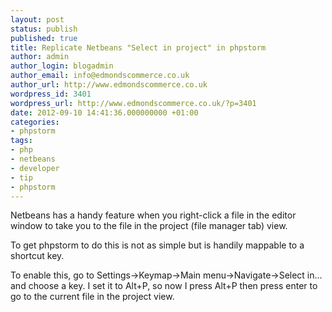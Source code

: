 ```yaml
---
layout: post
status: publish
published: true
title: Replicate Netbeans "Select in project" in phpstorm
author: admin
author_login: blogadmin
author_email: info@edmondscommerce.co.uk
author_url: http://www.edmondscommerce.co.uk
wordpress_id: 3401
wordpress_url: http://www.edmondscommerce.co.uk/?p=3401
date: 2012-09-10 14:41:36.000000000 +01:00
categories:
- phpstorm
tags:
- php
- netbeans
- developer
- tip
- phpstorm
---
```

Netbeans has a handy feature when you right-click a file in the editor window to take you to the file in the project (file manager tab) view.

To get phpstorm to do this is not as simple but is handily mappable to a shortcut key.

To enable this, go to Settings->Keymap->Main menu->Navigate->Select in... and choose a key.  I set it to Alt+P, so now I press Alt+P then press enter to go to the current file in the project view.
